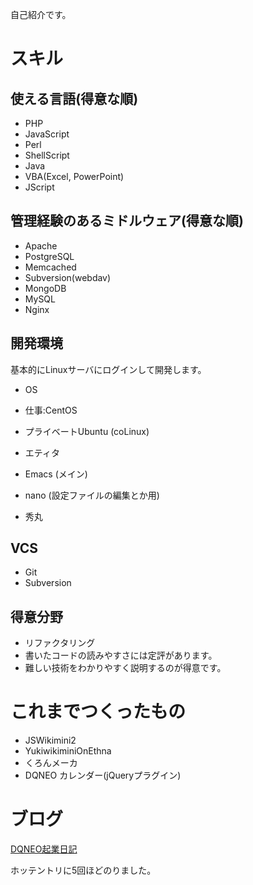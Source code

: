 自己紹介です。

# スキル

## 使える言語(得意な順)

* PHP
* JavaScript
* Perl
* ShellScript
* Java
* VBA(Excel, PowerPoint)
* JScript

## 管理経験のあるミドルウェア(得意な順)
* Apache
* PostgreSQL
* Memcached
* Subversion(webdav)
* MongoDB
* MySQL
* Nginx

## 開発環境
基本的にLinuxサーバにログインして開発します。
* OS
 * 仕事:CentOS
 * プライベートUbuntu (coLinux)

* エティタ
 * Emacs (メイン)
 * nano (設定ファイルの編集とか用)
 * 秀丸

## VCS
* Git
* Subversion

## 得意分野

* リファクタリング
* 書いたコードの読みやすさには定評があります。
* 難しい技術をわかりやすく説明するのが得意です。

# これまでつくったもの

* JSWikimini2
* YukiwikiminiOnEthna
* くろんメーカ
* DQNEO カレンダー(jQueryプラグイン)

# ブログ
[DQNEO起業日記](http://dqn.sakusakutto.jp/)

ホッテントリに5回ほどのりました。
